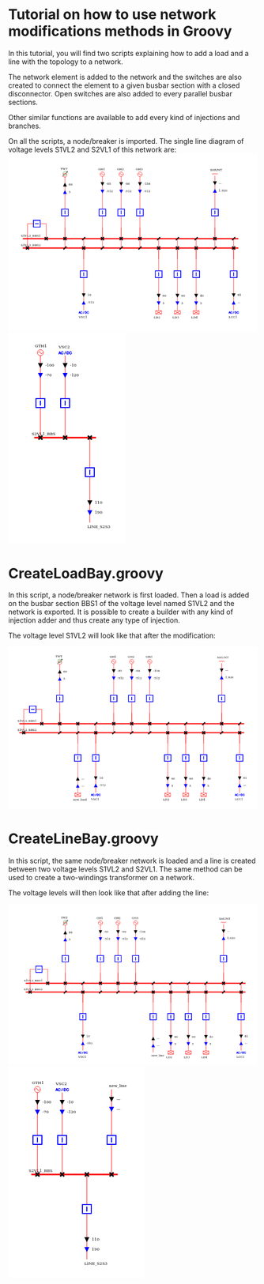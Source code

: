 # Tutorial on how to use network modifications methods in Groovy

In this tutorial, you will find two scripts explaining how to add a load and a line with the topology to a network.

The network element is added to the network and the switches are also created to connect the element 
to a given busbar section with a closed disconnector. Open switches are also added to every parallel busbar sections.

Other similar functions are available to add every kind of injections and branches.

On all the scripts, a node/breaker is imported. The single line diagram of voltage levels S1VL2 and S2VL1 of this network are:
![S1VL2](.github/nb_network_s1vl2.png "S1VL2")
![S2VL1](.github/nb_network_s2vl1.png "S2VL1")
# CreateLoadBay.groovy
In this script, a node/breaker network is first loaded. Then a load is added on the busbar section BBS1 of the voltage level named S1VL2 and the network is exported.
It is possible to create a builder with any kind of injection adder and thus create any type of injection.

The voltage level S1VL2 will look like that after the modification:

![S2VL1 with new load](.github/nb_network_with_load.png "S2VL1 with new load")
# CreateLineBay.groovy
In this script, the same node/breaker network is loaded and a line is created between two voltage levels S1VL2 and S2VL1.
The same method can be used to create a two-windings transformer on a network.

The voltage levels will then look like that after adding the line:

![S1VL2 with new line](.github/nb_network_with_new_line_S1VL2.png "S1VL2 with new line")
![S2VL1 with new line](.github/nb_network_with_new_line_s2vl1.png "S2VL1 with new line")